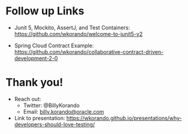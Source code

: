 # Follow up Links
* Junit 5, Mockito, AssertJ, and Test Containers:
https://github.com/wkorando/welcome-to-junit5-v2 

* Spring Cloud Contract Example:
https://github.com/wkorando/collaborative-contract-driven-development-2-0 

>>
# Thank you!

* Reach out:
    * Twitter: @BillyKorando
    * Email: billy.korando@oracle.com
* Link to presentation: https://wkorando.github.io/presentations/why-developers-should-love-testing/


